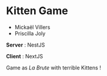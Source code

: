 # Kitten Game

- Mickaël Villers
- Priscilla Joly

**Server** : NestJS

**Client** : NextJS

Game as _La Brute_ with terrible Kittens !